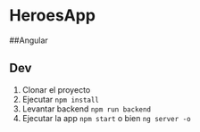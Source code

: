 # HeroesApp
##Angular

## Dev

1. Clonar el proyecto
2. Ejecutar `npm install`
3. Levantar backend `npm run backend`
4. Ejecutar la app `npm start` o bien `ng server -o`
